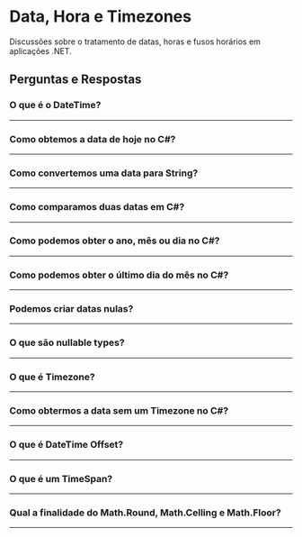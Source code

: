 # Data, Hora e Timezones

Discussões sobre o tratamento de datas, horas e fusos horários em aplicações .NET.

## Perguntas e Respostas

### O que é o DateTime?
---
### Como obtemos a data de hoje no C#?
---
### Como convertemos uma data para String?
---
### Como comparamos duas datas em C#?
---
### Como podemos obter o ano, mês ou dia no C#?
---
### Como podemos obter o último dia do mês no C#?
---
### Podemos criar datas nulas?
---
### O que são nullable types?
---
### O que é Timezone?
---
### Como obtermos a data sem um Timezone no C#?
---
### O que é DateTime Offset?
---
### O que é um TimeSpan?
---
### Qual a finalidade do Math.Round, Math.Celling e Math.Floor?
---